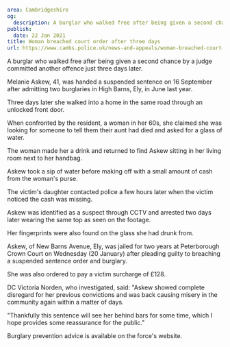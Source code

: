 ```yaml
area: Cambridgeshire
og:
  description: A burglar who walked free after being given a second chance by a judge committed another offence just three days later.
publish:
  date: 22 Jan 2021
title: Woman breached court order after three days
url: https://www.cambs.police.uk/news-and-appeals/woman-breached-court-order-after-three-days
```

A burglar who walked free after being given a second chance by a judge committed another offence just three days later.

Melanie Askew, 41, was handed a suspended sentence on 16 September after admitting two burglaries in High Barns, Ely, in June last year.

Three days later she walked into a home in the same road through an unlocked front door.

When confronted by the resident, a woman in her 60s, she claimed she was looking for someone to tell them their aunt had died and asked for a glass of water.

The woman made her a drink and returned to find Askew sitting in her living room next to her handbag.

Askew took a sip of water before making off with a small amount of cash from the woman's purse.

The victim's daughter contacted police a few hours later when the victim noticed the cash was missing.

Askew was identified as a suspect through CCTV and arrested two days later wearing the same top as seen on the footage.

Her fingerprints were also found on the glass she had drunk from.

Askew, of New Barns Avenue, Ely, was jailed for two years at Peterborough Crown Court on Wednesday (20 January) after pleading guilty to breaching a suspended sentence order and burglary.

She was also ordered to pay a victim surcharge of £128.

DC Victoria Norden, who investigated, said: "Askew showed complete disregard for her previous convictions and was back causing misery in the community again within a matter of days.

"Thankfully this sentence will see her behind bars for some time, which I hope provides some reassurance for the public."

Burglary prevention advice is available on the force's website.

